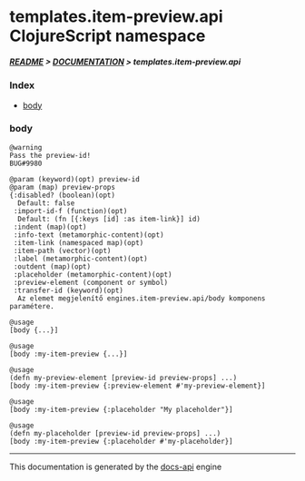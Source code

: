 
# templates.item-preview.api ClojureScript namespace

##### [README](../../../../README.md) > [DOCUMENTATION](../../../COVER.md) > templates.item-preview.api

### Index

- [body](#body)

### body

```
@warning
Pass the preview-id!
BUG#9980
```

```
@param (keyword)(opt) preview-id
@param (map) preview-props
{:disabled? (boolean)(opt)
  Default: false
 :import-id-f (function)(opt)
  Default: (fn [{:keys [id] :as item-link}] id)
 :indent (map)(opt)
 :info-text (metamorphic-content)(opt)
 :item-link (namespaced map)(opt)
 :item-path (vector)(opt)
 :label (metamorphic-content)(opt)
 :outdent (map)(opt)
 :placeholder (metamorphic-content)(opt)
 :preview-element (component or symbol)
 :transfer-id (keyword)(opt)
  Az elemet megjelenítő engines.item-preview.api/body komponens paramétere.
```

```
@usage
[body {...}]
```

```
@usage
[body :my-item-preview {...}]
```

```
@usage
(defn my-preview-element [preview-id preview-props] ...)
[body :my-item-preview {:preview-element #'my-preview-element}]
```

```
@usage
[body :my-item-preview {:placeholder "My placeholder"}]
```

```
@usage
(defn my-placeholder [preview-id preview-props] ...)
[body :my-item-preview {:placeholder #'my-placeholder}]
```

---

This documentation is generated by the [docs-api](https://github.com/bithandshake/docs-api) engine

